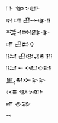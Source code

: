 <div class='block'>
<div class='line'>𒁹 𒈨 𒀲𒆳𒊏𒈨</div>
<div class='line'>𒊭 𒋬 𒌷𒆰𒉌𒀀</div>
<div class='line'>𒅋𒇷𒆪𒉌𒉌</div>
<div class='line'>𒋬 𒌷𒆗𒄭</div>
<div class='line'>𒀀𒁺 𒌷𒂦𒂗𒀭𒀀𒀀</div>
<div class='line'>𒀀𒁺 𒀸 𒌋𒅗𒄭𒅀</div>
<div class='line'>𒅅𒊑𒁍𒉌𒉌</div>
<div class='line'>𒌋𒌋𒐋 𒀲𒆳𒊏𒈨</div>
<div class='line'>𒋬 𒊮𒁉</div>
<div class='line'>𒍗</div>
</div>